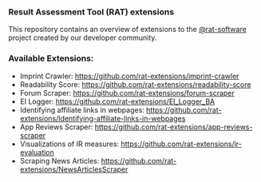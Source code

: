 ### Result Assessment Tool (RAT) extensions

This repository contains an overview of extensions to the [@rat-software](https://github.com/rat-software) project created by our developer community.

### Available Extensions:
- Imprint Crawler: https://github.com/rat-extensions/imprint-crawler
- Readability Score: https://github.com/rat-extensions/readability-score
- Forum Scraper: https://github.com/rat-extensions/forum-scraper
- EI Logger: https://github.com/rat-extensions/EI_Logger_BA
- Identifying affiliate links in webpages: https://github.com/rat-extensions/Identifying-affiliate-links-in-webpages
- App Reviews Scraper: https://github.com/rat-extensions/app-reviews-scraper
- Visualizations of IR measures: https://github.com/rat-extensions/ir-evaluation
- Scraping News Articles: https://github.com/rat-extensions/NewsArticlesScraper
